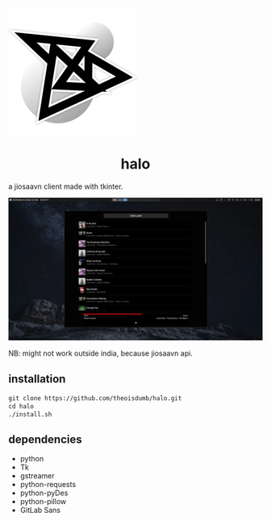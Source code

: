 <img src="halo.png" align="center">

<h1 align="center">halo</h1>

a jiosaavn client made with tkinter.

![halo](halo.webp)

NB: might not work outside india, because jiosaavn api.

## installation

```
git clone https://github.com/theoisdumb/halo.git
cd halo
./install.sh
```

## dependencies

- python
- Tk
- gstreamer
- python-requests
- python-pyDes
- python-pillow
- GitLab Sans

